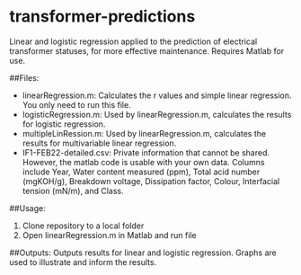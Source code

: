 # transformer-predictions
Linear and logistic regression applied to the prediction of electrical transformer statuses, for more effective maintenance. Requires Matlab for use.

##Files:
- linearRegression.m: Calculates the r values and simple linear regression. You only need to run this file.
- logisticRegression.m: Used by linearRegression.m, calculates the results for logistic regression.
- multipleLinRession.m: Used by linearRegression.m, calculates the results for multivariable linear regression.
- IF1-FEB22-detailed.csv: Private information that cannot be shared. However, the matlab code is usable with your own data. Columns include Year, Water content measured (ppm), Total acid number (mgKOH/g), Breakdown voltage, Dissipation factor, Colour, Interfacial tension (mN/m), and Class. 

##Usage:
1. Clone repository to a local folder
2. Open linearRegression.m in Matlab and run file

##Outputs:
Outputs results for linear and logistic regression. Graphs are used to illustrate and inform the results.